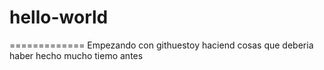 # hello-world
=============
Empezando con githuestoy haciend cosas que deberia haber hecho
mucho tiemo antes
